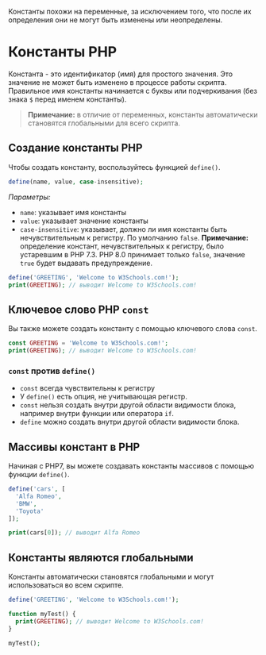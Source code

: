 Константы похожи на переменные, за исключением того, что после их определения они не могут быть изменены или неопределены.

# Константы PHP

Константа - это идентификатор (имя) для простого значения. Это значение не может быть изменено в процессе работы скрипта. Правильное имя константы начинается с буквы или подчеркивания (без знака `$` перед именем константы).

> **Примечание:** в отличие от переменных, константы автоматически становятся глобальными для всего скрипта.

## Создание константы PHP

Чтобы создать константу, воспользуйтесь функцией `define()`.

```php
define(name, value, case-insensitive);
```

*Параметры:*

- `name`: указывает имя константы
- `value`: указывает значение константы
- `case-insensitive`: указывает, должно ли имя константы быть нечувствительным к регистру. По умолчанию `false`. **Примечание:** определение констант, нечувствительных к регистру, было устаревшим в PHP 7.3. PHP 8.0 принимает только `false`, значение `true` будет выдавать предупреждение.

```php
define('GREETING', 'Welcome to W3Schools.com!');
print(GREETING); // выводит Welcome to W3Schools.com!
```

## Ключевое слово PHP `const`

Вы также можете создать константу с помощью ключевого слова `const`.

```php
const GREETING = 'Welcome to W3Schools.com!';
print(GREETING); // выводит Welcome to W3Schools.com!
```

### `const` против `define()`

- `const` всегда чувствительны к регистру
- У `define()` есть опция, не учитывающая регистр.
- `const` нельзя создать внутри другой области видимости блока, например внутри функции или оператора `if`.
- `define` можно создать внутри другой области видимости блока.

## Массивы констант в PHP

Начиная с PHP7, вы можете создавать константы массивов с помощью функции `define()`.

```php
define('cars', [
  'Alfa Romeo',
  'BMW',
  'Toyota'
]);

print(cars[0]); // выводит Alfa Romeo
```

## Константы являются глобальными

Константы автоматически становятся глобальными и могут использоваться во всем скрипте.

```php
define('GREETING', 'Welcome to W3Schools.com!');

function myTest() {
  print(GREETING); // выводит Welcome to W3Schools.com!
}

myTest();
```